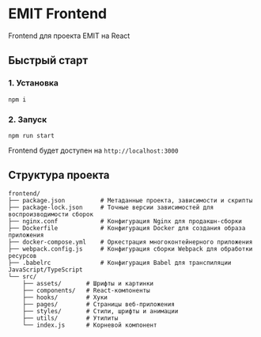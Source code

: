 # EMIT Frontend

Frontend для проекта EMIT на React

## Быстрый старт

### 1. Установка

```
npm i
```

### 2. Запуск

```
npm run start
```

Frontend будет доступен на ```http://localhost:3000```


## Структура проекта

```
frontend/
├── package.json          # Метаданные проекта, зависимости и скрипты
├── package-lock.json     # Точные версии зависимостей для воспроизводимости сборок
├── nginx.conf            # Конфигурация Nginx для продакшн-сборки
├── Dockerfile            # Конфигурация Docker для создания образа приложения
├── docker-compose.yml    # Оркестрация многоконтейнерного приложения
├── webpack.config.js     # Конфигурация сборки Webpack для обработки ресурсов
├── .babelrc              # Конфигурация Babel для транспиляции JavaScript/TypeScript
└── src/
    ├── assets/       # Шрифты и картинки
    ├── components/   # React-компоненты
    ├── hooks/        # Хуки
    ├── pages/        # Страницы веб-приложения
    ├── styles/       # Стили, шрифты и анимации
    ├── utils/        # Утилиты
    └── index.js      # Корневой компонент
```

